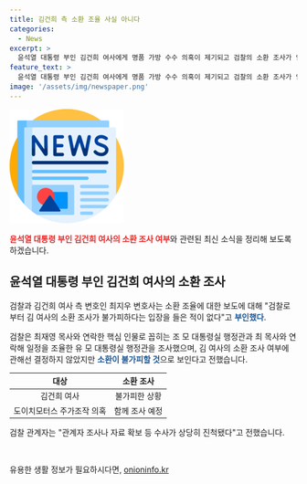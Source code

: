 ```yaml
---
title: 김건희 측 소환 조율 사실 아니다
categories:
  - News
excerpt: >
  윤석열 대통령 부인 김건희 여사에게 명품 가방 수수 의혹이 제기되고 검찰의 소환 조사가 임박했다는 보도에 대해 김 여사 측 변호인은 사실과 다르다고 부인했습니다. 검찰은 조 모 대통령실 행정관과 유 모 대통령실 행정관을 조사하고, 김 여사의 소환 여부에 대한 결정은 아직 내리지 않았지만 소환될 것으로 예상됩니다. 또한, 도이치모터스 주가조작 의혹도 함께 조사될 전망이며, 검찰은 수사가 진척된 상황이라고 밝혔습니다.
feature_text: >
  윤석열 대통령 부인 김건희 여사에게 명품 가방 수수 의혹이 제기되고 검찰의 소환 조사가 임박했다는 보도에 대해 김 여사 측 변호인은 사실과 다르다고 부인했습니다. 검찰은 조 모 대통령실 행정관과 유 모 대통령실 행정관을 조사하고, 김 여사의 소환 여부에 대한 결정은 아직 내리지 않았지만 소환될 것으로 예상됩니다. 또한, 도이치모터스 주가조작 의혹도 함께 조사될 전망이며, 검찰은 수사가 진척된 상황이라고 밝혔습니다.
image: '/assets/img/newspaper.png'
---
```


<p><img src="/assets/img/newspaper.png" alt="kimp 속보" /></p>

<p><b><span style="color: #ee2323;">윤석열 대통령 부인 김건희 여사의 소환 조사 여부</span></b>와 관련된 최신 소식을 정리해 보도록 하겠습니다.</p>

<h2 data-ke-size="size26">윤석열 대통령 부인 김건희 여사의 소환 조사</h2>

<p data-ke-size="size16">검찰과 김건희 여사 측 변호인 최지우 변호사는 소환 조율에 대한 보도에 대해 "검찰로부터 김 여사의 소환 조사가 불가피하다는 입장을 들은 적이 없다"고 <b><span style="color: #1a5490;">부인했다</span></b>.</p>

<p data-ke-size="size16">검찰은 최재영 목사와 연락한 핵심 인물로 꼽히는 조 모 대통령실 행정관과 최 목사와 연락해 일정을 조율한 유 모 대통령실 행정관을 조사했으며, 김 여사의 소환 조사 여부에 관해선 결정하지 않았지만 <b><span style="color: #1a5490;">소환이 불가피할 것</span></b>으로 보인다고 전했습니다.</p>

<table>
<thead>
<tr>
<th style="text-align: center;">대상</th>
<th style="text-align: center;">소환 조사</th>
</tr>
</thead>
<tbody>
<tr>
<td style="text-align: center;">김건희 여사</td>
<td style="text-align: center;">불가피한 상황</td>
</tr>
<tr>
<td style="text-align: center;">도이치모터스 주가조작 의혹</td>
<td style="text-align: center;">함께 조사 예정</td>
</tr>
</tbody>
</table>

<p data-ke-size="size16">검찰 관계자는 "관계자 조사나 자료 확보 등 수사가 상당히 진척됐다"고 전했습니다.</p>

<p data-ke-size="size16">&nbsp;</p>
유용한 생활 정보가 필요하시다면, <a href="https://onioninfo.kr" rel="dofollow">onioninfo.kr</a>


